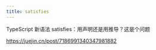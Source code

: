 ```yaml
---
title: satisfies
---
```


TypeScript 新语法 satisfies：用声明还是用推导？这是个问题

https://juejin.cn/post/7186991340347981882